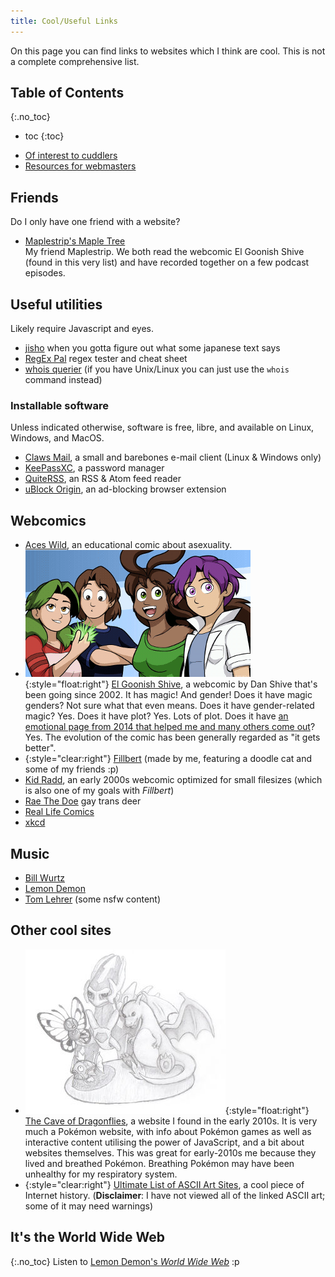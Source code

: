 ```yaml
---
title: Cool/Useful Links
---
```


On this page you can find links to websites which I think are cool. This is not a complete comprehensive list.

## Table of Contents
{:.no_toc}

* toc
{:toc}
- [Of interest to cuddlers](/cuddle#cuddly-links)
- [Resources for webmasters](/webmastery#external-resources)

## Friends
Do I only have one friend with a website?
- [Maplestrip's Maple Tree](http://maplestrip.space)  
My friend Maplestrip. We both read the webcomic El Goonish Shive (found in this very list) and have recorded together on a few podcast episodes.

## Useful utilities
Likely require Javascript and eyes.

- [jisho](https://jisho.org) when you gotta figure out what some japanese text says
- [RegEx Pal](https://regexpal.com) regex tester and cheat sheet
- [whois querier](https://www.bgreco.net/whois) (if you have Unix/Linux you can just use the `whois` command instead)

### Installable software
Unless indicated otherwise, software is free, libre, and available on Linux, Windows, and MacOS.

- [Claws Mail](https://www.claws-mail.org/), a small and barebones e-mail client (Linux & Windows only)
- [KeePassXC](https://keepassxc.org/), a password manager
- [QuiteRSS](https://quiterss.org/), an RSS & Atom feed reader
- [uBlock Origin](https://github.com/gorhill/uBlock#ublock-origin), an ad-blocking browser extension

## Webcomics
- [Aces Wild](https://www.webtoons.com/en/challenge/aces-wild/list?title_no=689025), an educational comic about asexuality.
- ![](/assets/elgoonishshive-banner.png){:style="float:right"}
[El Goonish Shive](https://egscomics.com),
a webcomic by Dan Shive that's been going since 2002. It has magic! And gender! Does it have magic genders? Not sure what that even means. Does it have gender-related magic? Yes. Does it have plot? Yes. Lots of plot. Does it have [an emotional page from 2014 that helped me and many others come out](https://www.egscomics.com/comic/2014-07-01)? Yes. The evolution of the comic has been generally regarded as "it gets better".
- {:style="clear:right"}
  [Fillbert](https://mincerafter42.github.io/fillbert) (made by me, featuring a doodle cat and some of my friends :p)
- [Kid Radd](https://www.bgreco.net/kidradd.htm), an early 2000s webcomic optimized for small filesizes (which is also one of my goals with <i>Fillbert</i>)
- [Rae The Doe](https://raethedoe.tumblr.com) gay trans deer
- [Real Life Comics](https://reallifecomics.com/)
- [xkcd](https://xkcd.com)

## Music
- [Bill Wurtz](https://billwurtz.com)
- [Lemon Demon](http://lemondemon.com)
- [Tom Lehrer](https://tomlehrersongs.com) (some nsfw content)

## Other cool sites
- ![](/assets/caveofdragonflies-banner.jpg){:style="float:right"}
[The Cave of Dragonflies](https://dragonflycave.com),
a website I found in the early 2010s. It is very much a Pokémon website, with info about Pokémon games as well as interactive content utilising the power of JavaScript, and a bit about websites themselves. This was great for early-2010s me because they lived and breathed Pokémon. Breathing Pokémon may have been unhealthy for my respiratory system.
- {:style="clear:right"} [Ultimate List of ASCII Art Sites](https://web.archive.org/web/20010406061744if_/http://www.geocities.com:80/SoHo/2695/links.htm), a cool piece of Internet history. (**Disclaimer**: I have not viewed all of the linked ASCII art; some of it may need warnings)

## It's the World Wide Web
{:.no_toc}
Listen to <a href="http://lemondemon.com/downloads/MC%20Webmasta%20-%20World%20Wide%20Web.mp3" target="_blank">Lemon Demon's <i>World Wide Web</i></a> :p
